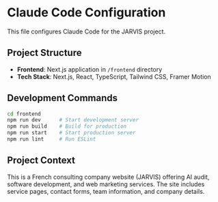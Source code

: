 # Claude Code Configuration

This file configures Claude Code for the JARVIS project.

## Project Structure
- **Frontend**: Next.js application in `/frontend` directory
- **Tech Stack**: Next.js, React, TypeScript, Tailwind CSS, Framer Motion

## Development Commands
```bash
cd frontend
npm run dev      # Start development server
npm run build    # Build for production
npm run start    # Start production server
npm run lint     # Run ESLint
```

## Project Context
This is a French consulting company website (JARVIS) offering AI audit, software development, and web marketing services. The site includes service pages, contact forms, team information, and company details.